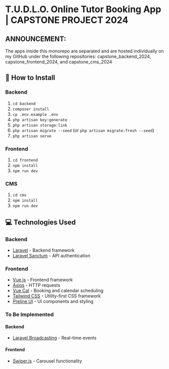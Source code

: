 # T.U.D.L.O. Online Tutor Booking App | CAPSTONE PROJECT 2024

## ANNOUNCEMENT:
<p>The apps inside this monorepo are separated and are hosted individually on my GitHub under the following repositories: capstone_backend_2024, capstone_frontend_2024, and capstone_cms_2024</p>

## 🚀 How to Install

### Backend
1. `cd backend`
2. `composer install`
3. `cp .env.example .env`
4. `php artisan key:generate`
5. `php artisan storage:link`
6. `php artisan migrate --seed` (or `php artisan migrate:fresh --seed`)
7. `php artisan serve`

### Frontend
1. `cd frontend`
2. `npm install`
3. `npm run dev`

### CMS
1. `cd cms`
2. `npm install`
3. `npm run dev`

## 💻 Technologies Used

### Backend
- [Laravel](https://laravel.com/) - Backend framework
- [Laravel Sanctum](https://laravel.com/docs/sanctum) - API authentication

### Frontend
- [Vue.js](https://vuejs.org/) - Frontend framework
- [Axios](https://axios-http.com/) - HTTP requests
- [Vue Cal](https://antoniandre.github.io/vue-cal/) - Booking and calendar scheduling
- [Tailwind CSS](https://tailwindcss.com/) - Utility-first CSS framework
- [Preline UI](https://preline.co/) - UI components and styling

### To Be Implemented
#### Backend
- [Laravel Broadcasting](https://laravel.com/docs/broadcasting) - Real-time events

#### Frontend
- [Swiper.js](https://swiperjs.com/) - Carousel functionality
